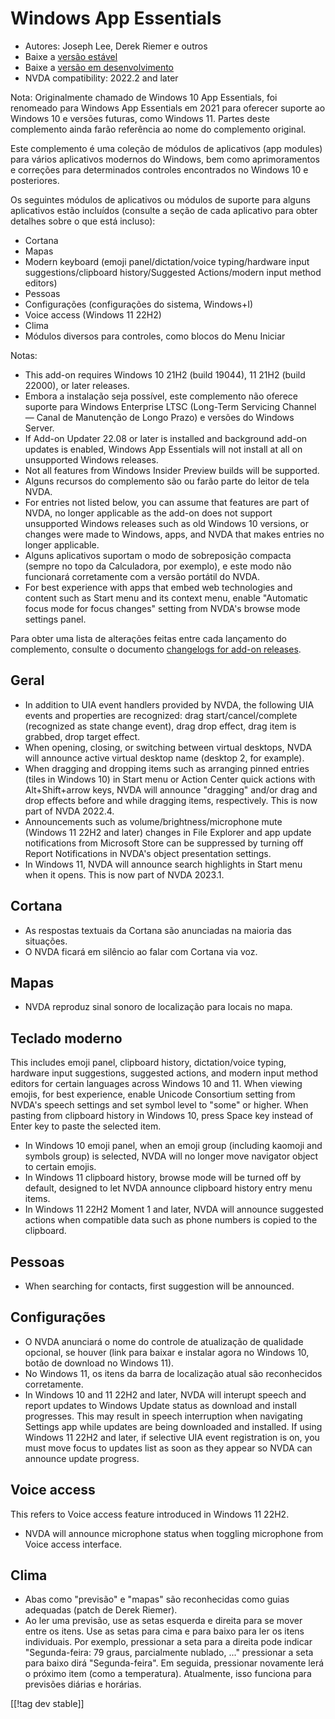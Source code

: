 # Windows App Essentials #

* Autores: Joseph Lee, Derek Riemer e outros
* Baixe a [versão estável][1]
* Baixe a [versão em desenvolvimento][2]
* NVDA compatibility: 2022.2 and later

Nota: Originalmente chamado de Windows 10 App Essentials, foi renomeado para
Windows App Essentials em 2021 para oferecer suporte ao Windows 10 e versões
futuras, como Windows 11. Partes deste complemento ainda farão referência ao
nome do complemento original.

Este complemento é uma coleção de módulos de aplicativos (app modules) para
vários aplicativos modernos do Windows, bem como aprimoramentos e correções
para determinados controles encontrados no Windows 10 e posteriores.

Os seguintes módulos de aplicativos ou módulos de suporte para alguns
aplicativos estão incluídos (consulte a seção de cada aplicativo para obter
detalhes sobre o que está incluso):

* Cortana
* Mapas
* Modern keyboard (emoji panel/dictation/voice typing/hardware input
  suggestions/clipboard history/Suggested Actions/modern input method
  editors)
* Pessoas
* Configurações (configurações do sistema, Windows+I)
* Voice access (Windows 11 22H2)
* Clima
* Módulos diversos para controles, como blocos do Menu Iniciar

Notas:

* This add-on requires Windows 10 21H2 (build 19044), 11 21H2 (build 22000),
  or later releases.
* Embora a instalação seja possível, este complemento não oferece suporte
  para Windows Enterprise LTSC (Long-Term Servicing Channel — Canal de
  Manutenção de Longo Prazo) e versões do Windows Server.
* If Add-on Updater 22.08 or later is installed and background add-on
  updates is enabled, Windows App Essentials will not install at all on
  unsupported Windows releases.
* Not all features from Windows Insider Preview builds will be supported.
* Alguns recursos do complemento são ou farão parte do leitor de tela NVDA.
* For entries not listed below, you can assume that features are part of
  NVDA, no longer applicable as the add-on does not support unsupported
  Windows releases such as old Windows 10 versions, or changes were made to
  Windows, apps, and NVDA that makes entries no longer applicable.
* Alguns aplicativos suportam o modo de sobreposição compacta (sempre no
  topo da Calculadora, por exemplo), e este modo não funcionará corretamente
  com a versão portátil do NVDA.
* For best experience with apps that embed web technologies and content such
  as Start menu and its context menu, enable "Automatic focus mode for focus
  changes" setting from NVDA's browse mode settings panel.

Para obter uma lista de alterações feitas entre cada lançamento do
complemento, consulte o documento [changelogs for add-on releases][3].

## Geral

* In addition to UIA event handlers provided by NVDA, the following UIA
  events and properties are recognized: drag start/cancel/complete
  (recognized as state change event), drag drop effect, drag item is
  grabbed, drop target effect.
* When opening, closing, or switching between virtual desktops, NVDA will
  announce active virtual desktop name (desktop 2, for example).
* When dragging and dropping items such as arranging pinned entries (tiles
  in Windows 10) in Start menu or Action Center quick actions with
  Alt+Shift+arrow keys, NVDA will announce "dragging" and/or drag and drop
  effects before and while dragging items, respectively. This is now part of
  NVDA 2022.4.
* Announcements such as volume/brightness/microphone mute (Windows 11 22H2
  and later) changes in File Explorer and app update notifications from
  Microsoft Store can be suppressed by turning off Report Notifications in
  NVDA's object presentation settings.
* In Windows 11, NVDA will announce search highlights in Start menu when it
  opens. This is now part of NVDA 2023.1.

## Cortana

* As respostas textuais da Cortana são anunciadas na maioria das situações.
* O NVDA ficará em silêncio ao falar com Cortana via voz.

## Mapas

* NVDA reproduz sinal sonoro de localização para locais no mapa.

## Teclado moderno

This includes emoji panel, clipboard history, dictation/voice typing,
hardware input suggestions, suggested actions, and modern input method
editors for certain languages across Windows 10 and 11. When viewing emojis,
for best experience, enable Unicode Consortium setting from NVDA's speech
settings and set symbol level to "some" or higher. When pasting from
clipboard history in Windows 10, press Space key instead of Enter key to
paste the selected item.

* In Windows 10 emoji panel, when an emoji group (including kaomoji and
  symbols group) is selected, NVDA will no longer move navigator object to
  certain emojis.
* In Windows 11 clipboard history, browse mode will be turned off by
  default, designed to let NVDA announce clipboard history entry menu items.
* In Windows 11 22H2 Moment 1 and later, NVDA will announce suggested
  actions when compatible data such as phone numbers is copied to the
  clipboard.

## Pessoas

* When searching for contacts, first suggestion will be announced.

## Configurações

* O NVDA anunciará o nome do controle de atualização de qualidade opcional,
  se houver (link para baixar e instalar agora no Windows 10, botão de
  download no Windows 11).
* No Windows 11, os itens da barra de localização atual são reconhecidos
  corretamente.
* In Windows 10 and 11 22H2 and later, NVDA will interupt speech and report
  updates to Windows Update status as download and install progresses. This
  may result in speech interruption when navigating Settings app while
  updates are being downloaded and installed. If using Windows 11 22H2 and
  later, if selective UIA event registration is on, you must move focus to
  updates list as soon as they appear so NVDA can announce update progress.

## Voice access

This refers to Voice access feature introduced in Windows 11 22H2.

* NVDA will announce microphone status when toggling microphone from Voice
  access interface.

## Clima

* Abas como "previsão" e "mapas" são reconhecidas como guias adequadas
  (patch de Derek Riemer).
* Ao ler uma previsão, use as setas esquerda e direita para se mover entre
  os itens. Use as setas para cima e para baixo para ler os itens
  individuais. Por exemplo, pressionar a seta para a direita pode indicar
  "Segunda-feira: 79 graus, parcialmente nublado, ..." pressionar a seta
  para baixo dirá "Segunda-feira". Em seguida, pressionar novamente lerá o
  próximo item (como a temperatura). Atualmente, isso funciona para
  previsões diárias e horárias.

[[!tag dev stable]]

[1]: https://addons.nvda-project.org/files/get.php?file=w10

[2]: https://addons.nvda-project.org/files/get.php?file=w10-dev

[3]: https://github.com/josephsl/wintenapps/wiki/w10changelog
